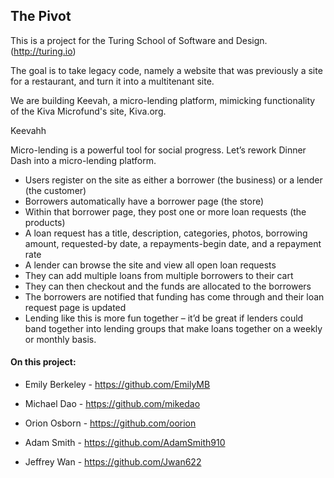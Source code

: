 ## The Pivot

This is a project for the Turing School of Software and Design.
(http://turing.io)

The goal is to take legacy code, namely a website that was previously a site
for a restaurant, and turn it into a multitenant site.

We are building Keevah, a micro-lending platform, mimicking functionality of the Kiva Microfund's site, Kiva.org.

Keevahh

Micro-lending is a powerful tool for social progress. Let’s rework Dinner Dash
into a micro-lending platform.

* Users register on the site as either a borrower (the business) or a lender
(the customer)
* Borrowers automatically have a borrower page (the store)
* Within that borrower page, they post one or more loan requests (the products)
* A loan request has a title, description, categories, photos, borrowing amount,
requested-by date, a repayments-begin date, and a repayment rate
* A lender can browse the site and view all open loan requests
* They can add multiple loans from multiple borrowers to their cart
* They can then checkout and the funds are allocated to the borrowers
* The borrowers are notified that funding has come through and their loan
request page is updated
* Lending like this is more fun together – it’d be great if lenders could band
together into lending groups that make loans together on a weekly or monthly basis.

#### On this project:

* Emily Berkeley - https://github.com/EmilyMB

* Michael Dao - https://github.com/mikedao

* Orion Osborn - https://github.com/oorion

* Adam Smith - https://github.com/AdamSmith910

* Jeffrey Wan - https://github.com/Jwan622
